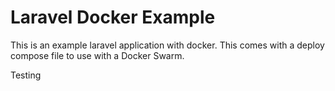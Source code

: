 # Laravel Docker Example

This is an example laravel application with docker.  This comes with a
deploy compose file to use with a Docker Swarm.

Testing
